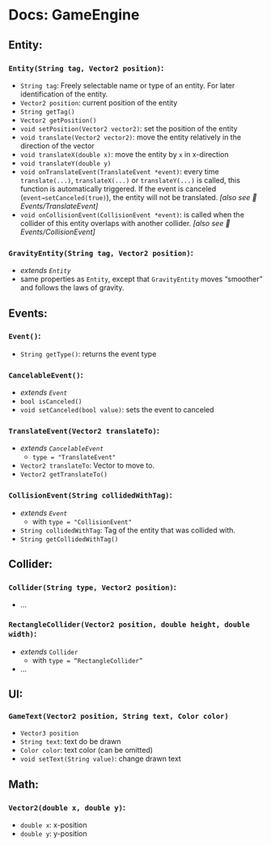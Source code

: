 # Docs: GameEngine

## Entity:

### `Entity(String tag, Vector2 position)`:

- `String tag`: Freely selectable name or type of an entity. For later identification of the entity.
- `Vector2 position`: current position of the entity
- `String getTag()`
- `Vector2 getPosition()`
- `void setPosition(Vector2 vector2)`: set the position of the entity
- `void translate(Vector2 vector2)`: move the entity relatively in the direction of the vector
- `void translateX(double x)`: move the entity by `x` in x-direction
- `void translateY(double y)`
- `void onTranslateEvent(TranslateEvent *event)`: every time `translate(...)`, `translateX(...)` or `translateY(...)` is called, this function is automatically triggered. If the event is canceled (`event→setCanceled(true)`), the entity will not be translated. *[also see 🔗 Events/TranslateEvent]*
- `void onCollisionEvent(CollisionEvent *event)`: is called when the collider of this entity overlaps with another collider. *[also see 🔗 Events/CollisionEvent]*

### `GravityEntity(String tag, Vector2 position)`:

- *extends `Entity`*
- same properties as `Entity`, except that `GravityEntity` moves “smoother” and follows the laws of gravity.

## Events:

### `Event()`:

- `String getType()`: returns the event type

### `CancelableEvent()`:

- *extends `Event`*
- `bool isCanceled()`
- `void setCanceled(bool value)`: sets the event to canceled

### `TranslateEvent(Vector2 translateTo)`:

- *extends `CancelableEvent`*
  - `type = "TranslateEvent"`
- `Vector2 translateTo`: Vector to move to.
- `Vector2 getTranslateTo()`

### `CollisionEvent(String collidedWithTag)`:

- *extends `Event`*
  - with `type = "CollisionEvent"`
- `String collidedWithTag`: Tag of the entity that was collided with.
- `String getCollidedWithTag()`

## Collider:

### `Collider(String type, Vector2 position)`:

- …

### `RectangleCollider(Vector2 position, double height, double width)`:

- *extends* `Collider`
  - with `type = “RectangleCollider”`
- …

## UI:

### `GameText(Vector2 position, String text, Color color)`

- `Vector3 position`
- `String text`: text do be drawn
- `Color color`: text color (can be omitted)
- `void setText(String value)`: change drawn text

## Math:

### `Vector2(double x, double y)`:

- `double x`: x-position
- `double y`: y-position